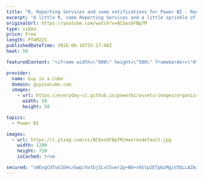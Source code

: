 ```yaml
---
title: "R, Reporting Services and some notifications for Power BI - Roundup #49"
excerpt: "A little R, some Reporting Services and a little sprinkle of Power BI.  Creating R Code to run on SQL Server 2016 (@DesertIsleSQL) http://www.desertislesql.com/wordpress1/?p=1332  R script as data source in Power BI Desktop (@ankitpatira) http://community.powerbi.com/t5/Community-Blog/R-script-as-data-source-in-Power-BI-Desktop/ba-p/43341"
originalUrl: https://youtube.com/watch?v=BCbosbFBpfM
type: video
price: Free
length: PT4M22S
publishedDateTime: 2016-06-16T15:17:08Z
heat: 50

featuredContent: "<iframe width=\"800\" height=\"500\" frameborder=\"0\" src=\"https://www.youtube.com/embed/BCbosbFBpfM\" allow=\"accelerometer; autoplay; encrypted-media; gyroscope; picture-in-picture\" allowfullscreen></iframe>"

provider:
  name: Guy in a Cube
  domain: guyinacube.com
  images:
    - url: https://everyday-cc.github.io/powerbi/assets/images/organizations/guyinacube.com-50x50.jpg
      width: 50
      height: 50

topics:
  - Power BI

images:
  - url: https://i.ytimg.com/vi/BCbosbFBpfM/maxresdefault.jpg
    width: 1280
    height: 720
    isCached: true

secured: "cWExgCOTuG1bHs/Gwp/XotbjILvCSver2p+N6+v9Slp2ETp6zMgiV3bLLAZmim9/IoAGpMPbjfk06XYwthMmGlZf0peWzI6Zqgu0PNMb1qdF0mqj74zJ7ZrNb0AroS1g6jPrwAJQNvhOLSSyluCoQiW9EQ6Ow2PBhiKeWbFmNbsoYRG24cOimE+FppNk3I5QEVk1+kl/Wyyc1zO7lL7xX/dNopybeBL2ZLonZd4k9jIBy3OOb7GUqFcRGvAc+8Nrov0/lZJyVDB8IpRaIskKK5+fK1hKZ9MDND7JsLPUoE3U053Kmqa0bykRFq9D9pCgSnSSTI58fhbKRSQrAXFFptWXhs/KVk88arjL/ZxZQL/AXiP67pHUTLqvN/guud8GM23APz2Qs/UPVcj2ACXZkpH+dqO57JQmpGm0yHclIGs=;evqIP/EBG3LMyqCHd0AYXA=="
---
```



